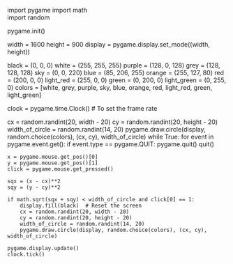 import pygame
import math  
import random

pygame.init()

width = 1600
height = 900
display = pygame.display.set_mode((width, height))

black = (0, 0, 0)
white = (255, 255, 255)
purple = (128, 0, 128)
grey = (128, 128, 128)
sky = (0, 0, 220)
blue = (85, 206, 255)
orange = (255, 127, 80)
red = (200, 0, 0)
light_red = (255, 0, 0)
green = (0, 200, 0)
light_green = (0, 255, 0)
colors = [white, grey, purple, sky, blue, orange, red, light_red, green, light_green]

clock = pygame.time.Clock()  # To set the frame rate


cx = random.randint(20, width - 20)
cy = random.randint(20, height - 20)
width_of_circle = random.randint(14, 20)
pygame.draw.circle(display, random.choice(colors), (cx, cy), width_of_circle)
while True:
    for event in pygame.event.get():
        if event.type == pygame.QUIT:
            pygame.quit()
            quit()

    x = pygame.mouse.get_pos()[0]
    y = pygame.mouse.get_pos()[1]
    click = pygame.mouse.get_pressed()

    sqx = (x - cx)**2
    sqy = (y - cy)**2

    if math.sqrt(sqx + sqy) < width_of_circle and click[0] == 1:
        display.fill(black)  # Reset the screen
        cx = random.randint(20, width - 20)
        cy = random.randint(20, height - 20)
        width_of_circle = random.randint(14, 20)
        pygame.draw.circle(display, random.choice(colors), (cx, cy), width_of_circle)

    pygame.display.update()
    clock.tick()